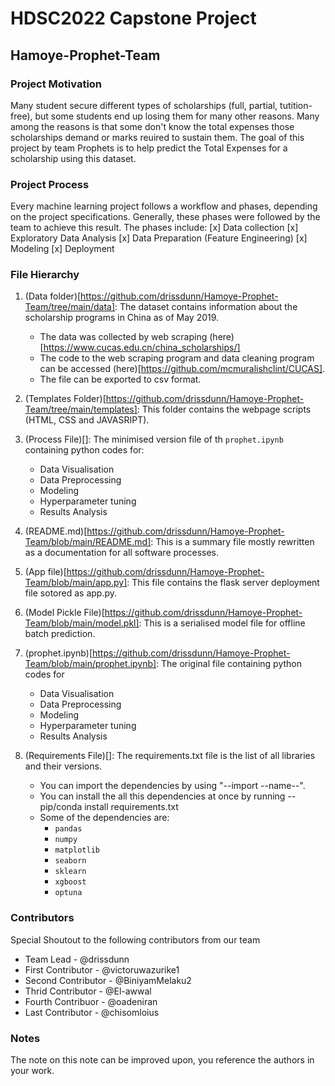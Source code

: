 # HDSC2022 Capstone Project
## Hamoye-Prophet-Team

### Project Motivation
Many student secure different types of scholarships (full, partial, tutition-free), but some students end up losing them for many other reasons. 
Many among the reasons is that some don't know the total expenses those scholarships demand or marks reuired to sustain them. 
The goal of this project by team Prophets is to help predict the Total Expenses for a scholarship using this dataset.

### Project Process
Every machine learning project follows a workflow and phases, depending on the project specifications. Generally, these phases were followed by the 
team to achieve this result. The phases include:
[x] Data collection
[x] Exploratory Data Analysis
[x] Data Preparation (Feature Engineering)
[x] Modeling
[x] Deployment

### File Hierarchy
1. (Data folder)[https://github.com/drissdunn/Hamoye-Prophet-Team/tree/main/data]:
The dataset contains information about the scholarship programs in China as of May 2019.
   - The data was collected by web scraping (here)[https://www.cucas.edu.cn/china_scholarships/]
   - The code to the web scraping program and data cleaning program can be accessed (here)[https://github.com/mcmuralishclint/CUCAS].
   - The file can be exported to csv format.

2. (Templates Folder)[https://github.com/drissdunn/Hamoye-Prophet-Team/tree/main/templates]:
This folder contains the webpage scripts (HTML, CSS and JAVASRIPT).

3. (Process File)[]: The minimised version file of th `prophet.ipynb` containing python codes for:
    - Data Visualisation
    - Data Preprocessing
    - Modeling
    - Hyperparameter tuning
    - Results Analysis

4. (README.md)[https://github.com/drissdunn/Hamoye-Prophet-Team/blob/main/README.md]:
This is a summary file mostly rewritten as a documentation for all software processes.

5. (App file)[https://github.com/drissdunn/Hamoye-Prophet-Team/blob/main/app.py]:
This file contains the flask server deployment file sotored as app.py.

6. (Model Pickle File)[https://github.com/drissdunn/Hamoye-Prophet-Team/blob/main/model.pkl]:
This is a serialised model file for offline batch prediction.

7. (prophet.ipynb)[https://github.com/drissdunn/Hamoye-Prophet-Team/blob/main/prophet.ipynb]: The original file containing python codes for
   - Data Visualisation
   - Data Preprocessing
   - Modeling
   - Hyperparameter tuning
   - Results Analysis

7. (Requirements File)[]: The requirements.txt file is the list of all libraries and their versions.
    - You can import the dependencies by using "--import --name--".
    - You can install the all this dependencies at once by running --pip/conda install requirements.txt
    - Some of the dependencies are:
        - `pandas`
        - `numpy`
        - `matplotlib`
        - `seaborn`
        - `sklearn`
        - `xgboost`
        - `optuna`

### Contributors
Special Shoutout to the following contributors from our team
- Team Lead - @drissdunn
- First Contributor - @victoruwazurike1
- Second Contributor - @BiniyamMelaku2
- Thrid Contributor - @El-awwal
- Fourth Contribuor - @oadeniran
- Last Contributor - @chisomloius

### Notes 
The note on this note can be improved upon, you reference the authors in your work.